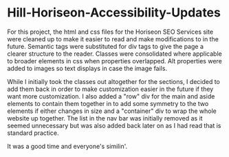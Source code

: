 # Hill-Horiseon-Accessibility-Updates
For this project, the html and css files for the Horiseon SEO Services site were cleaned up to make it easier to read and make modifications to in the future.  Semantic tags were substituted for div tags to give the page a clearer structure to the reader.  Classes were consolidated where applicable to broader elements in css when properties overlapped.  Alt properties were added to images so text displays in case the image fails.

While I initially took the classes out altogether for the sections, I decided to add them back in order to make customization easier in the future if they want more customization.  I also added a "row" div for the main and aside elements to contain them together in to add some symmetry to the two elements if either changes in size and a "container" div to wrap the whole website up together.  The list in the nav bar was initially removed as it seemed unnecessary but was also added back later on as I had read that is standard practice.

It was a good time and everyone's similin'.